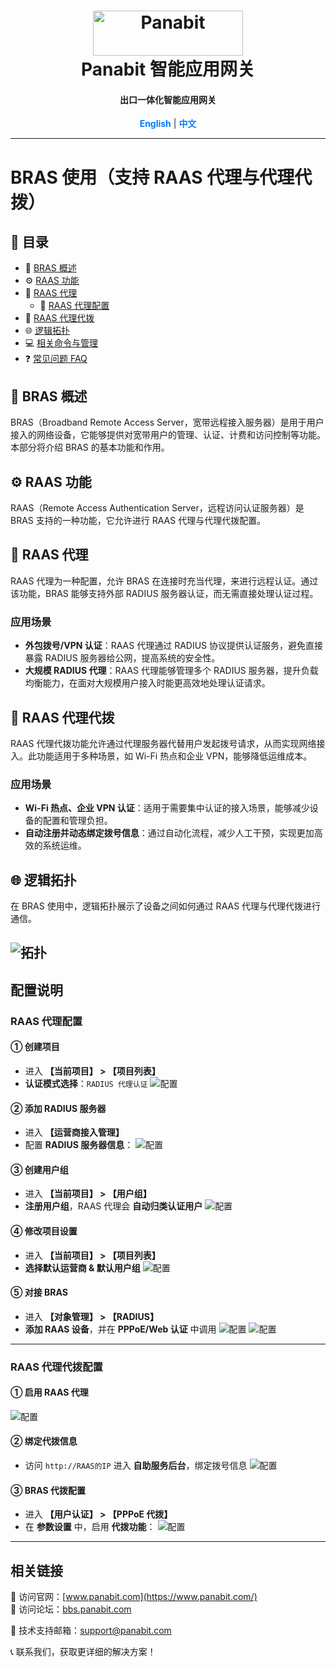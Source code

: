 <a name="readme-top"></a>
<h1 align="center">
  <img src="assets/Panabit.png" alt="Panabit" width="240" height="72">
  <br>
  Panabit 智能应用网关
</h1>
<h4 align="center">出口一体化智能应用网关</h4>

<p align="center">
  <a href="README_EN.md" style="color: #007bff; text-decoration: none; font-weight: bold;">English</a> | <span style="color: #007bff; font-weight: bold;">中文</span>
</p>

---

# BRAS 使用（支持 RAAS 代理与代理代拨）

## 📌 目录
- 📖 [BRAS 概述](#brass-概述)
- ⚙️ [RAAS 功能](#raas-功能)
- 🔄 [RAAS 代理](#raas-代理)
  - 📝 [RAAS 代理配置](#raas-代理配置)
- 🔄 [RAAS 代理代拨](#raas-代理代拨)
- 🌐 [逻辑拓扑](#逻辑拓扑)
- 💻 [相关命令与管理](#相关命令与管理)
- ❓ [常见问题 FAQ](#常见问题-faq)

## 📖 BRAS 概述
BRAS（Broadband Remote Access Server，宽带远程接入服务器）是用于用户接入的网络设备，它能够提供对宽带用户的管理、认证、计费和访问控制等功能。本部分将介绍 BRAS 的基本功能和作用。

## ⚙️ RAAS 功能
RAAS（Remote Access Authentication Server，远程访问认证服务器）是 BRAS 支持的一种功能，它允许进行 RAAS 代理与代理代拨配置。

## 🔄 RAAS 代理
RAAS 代理为一种配置，允许 BRAS 在连接时充当代理，来进行远程认证。通过该功能，BRAS 能够支持外部 RADIUS 服务器认证，而无需直接处理认证过程。

### 应用场景
- **外包拨号/VPN 认证**：RAAS 代理通过 RADIUS 协议提供认证服务，避免直接暴露 RADIUS 服务器给公网，提高系统的安全性。
- **大规模 RADIUS 代理**：RAAS 代理能够管理多个 RADIUS 服务器，提升负载均衡能力，在面对大规模用户接入时能更高效地处理认证请求。

## 🔄 RAAS 代理代拨
RAAS 代理代拨功能允许通过代理服务器代替用户发起拨号请求，从而实现网络接入。此功能适用于多种场景，如 Wi-Fi 热点和企业 VPN，能够降低运维成本。

### 应用场景
- **Wi-Fi 热点、企业 VPN 认证**：适用于需要集中认证的接入场景，能够减少设备的配置和管理负担。
- **自动注册并动态绑定拨号信息**：通过自动化流程，减少人工干预，实现更加高效的系统运维。

## 🌐 逻辑拓扑
在 BRAS 使用中，逻辑拓扑展示了设备之间如何通过 RAAS 代理与代理代拨进行通信。

 ![拓扑](assets/topology_p.png)
---

## 配置说明

### RAAS 代理配置

#### ① 创建项目
- 进入 **【当前项目】 > 【项目列表】**
- **认证模式选择**：`RADIUS 代理认证`
 ![配置](assets/RAAS_proxy_conf_1.png)

#### ② 添加 RADIUS 服务器
- 进入 **【运营商接入管理】**  
- 配置 **RADIUS 服务器信息**：
 ![配置](assets/RAAS_proxy_conf_2.png)

#### ③ 创建用户组
- 进入 **【当前项目】 > 【用户组】**
- **注册用户组**，RAAS 代理会 **自动归类认证用户**
 ![配置](assets/RAAS_proxy_conf_3.png)

#### ④ 修改项目设置
- 进入 **【当前项目】 > 【项目列表】**
- **选择默认运营商 & 默认用户组**
 ![配置](assets/RAAS_proxy_conf_4.png)

#### ⑤ 对接 BRAS
- 进入 **【对象管理】 > 【RADIUS】**
- **添加 RAAS 设备**，并在 **PPPoE/Web 认证** 中调用
 ![配置](assets/RAAS_proxy_conf_5.png)
 ![配置](assets/RAAS_proxy_conf_6.png)

---

### RAAS 代理代拨配置

#### ① 启用 RAAS 代理
![配置](assets/RAAS_proxy_dialing_conf_1.png)

#### ② 绑定代拨信息
- 访问 `http://RAAS的IP` 进入 **自助服务后台**，绑定拨号信息
![配置](assets/RAAS_proxy_dialing_conf_2.png)

#### ③ BRAS 代拨配置
- 进入 **【用户认证】 > 【PPPoE 代拨】**
- 在 **参数设置** 中，启用 **代拨功能**：
![配置](assets/RAAS_proxy_dialing_conf_3.png)

---

## 相关链接
🔗 访问官网：[www.panabit.com](https://www.panabit.com/)  
🔗 访问论坛：[bbs.panabit.com](https://bbs.panabit.com/)  

📧 技术支持邮箱：support@panabit.com

📞 联系我们，获取更详细的解决方案！
